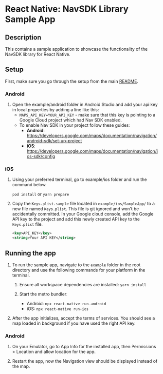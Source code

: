 # React Native: NavSDK Library Sample App

## Description

This contains a sample application to showcase the functionality of the NavSDK library for React Native.

## Setup

First, make sure you go through the setup from the main [README](../README.md).

### Android

1. Open the example/android folder in Android Studio and add your api key in local.properties by adding a line like this:
    * ```MAPS_API_KEY=YOUR_API_KEY``` - make sure that this key is pointing to a Google Cloud project which had Nav SDK enabled.
    * To enable Nav SDK in your project follow these guides:
        * **Android**: https://developers.google.com/maps/documentation/navigation/android-sdk/set-up-project
        * **iOS**: https://developers.google.com/maps/documentation/navigation/ios-sdk/config

### iOS

1. Using your preferred terminal, go to example/ios folder and run the command below.

   `pod install` or `yarn prepare`

2. Copy the `Keys.plist.sample` file located in `example/ios/SampleApp/` to a new file named `Keys.plist`. This file is git ignored and won't be accidentally committed. In your Google cloud console, add the Google API key to the project and add this newly created API key to the `Keys.plist` file.

    ```xml
    <key>API_KEY</key>
    <string>Your API KEY</string>
    ```

## Running the app

1. To run the sample app, navigate to the `example` folder in the root directory and use the following commands for your platform in the terminal.

    1. Ensure all workspace dependencies are installed:
      `yarn install`

    2. Start the metro bundler:
       * Android:
         `npx react-native run-android`
       * iOS:
         `npx react-native run-ios`


2. After the app initializes, accept the terms of services. You should see a map loaded in background if you have used the right API key.

### Android 
1. On your Emulator, go to App Info for the installed app, then Permissions > Location and allow location for the app.

2. Restart the app, now the Navigation view should be displayed instead of the map.

